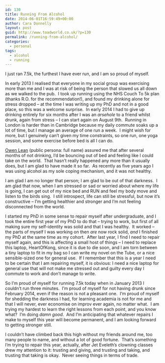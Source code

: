 ```yaml
---
id: 130
title: Running From Alcohol
date: 2014-06-01T16:59:49+00:00
author: Cara Donnelly
layout: post
guid: http://www.toadworld.co.uk/?p=130
permalink: /running-from-alcohol/
categories:
  - personal
tags:
  - alcohol
  - running
---
```

I just ran 7.5k, the furthest I have ever run, and I am so proud of myself.

In early 2013 I realised that everyone in my social group was exercising more than me and I was at risk of being the person that slowed us all down as we walked to the pub.  I took up running using the NHS Couch To 5k plan (thanks R.O. for the recommendation!), and found my drinking alone for stress dropped &#8211; at the time I was writing up my PhD and not in a good place, so this was a welcome surprise.  In early 2014 I had to give up drinking entirely for six months after I was an _arsehole_ to a friend whilst drunk, again from stress &#8211; I can start again on August 9th.  Running in London is harder than in Cambridge because my daily commute soaks up a lot of time, but I manage an average of one run a week.  I might wish for more, but I genuinely can&#8217;t given my time constraints, so one run, one yoga session, and some exercise before bed is all I can do.

[Owen Lean](https://twitter.com/owenlean) (public persona: full name) assured me that after several months of not drinking, I&#8217;d be bouncing out of bed and feeling like I could take on the world.  That hasn&#8217;t really happened any more than it usually does, but I am glad to have made it so far.  As recently as five years ago I was using alcohol as my sole coping mechanism, and it was not healthy.

I am glad I am no longer that person; I am glad to be out of that darkness.  I am glad that now, when I am stressed or sad or worried about where my life is going, I can get out of my nice bed and RUN and feel my body move and listen to the birds sing.  I still introspect, life can still be stressful, but now it&#8217;s constructive &#8211; I&#8217;m getting healthier and stronger and I&#8217;m not feeling disconnected from the world.

I started my PhD in some sense to repair myself after undergraduate, and I took the entire first year of my PhD to do that &#8211; trying to work, but first of all making sure my self-identity was solid and that I was healthy.  It worked &#8211; the parts of myself I was working on then _are_ now rock solid, _and_ I finished my PhD at the same time as my cohort.  After last year, I find I need to repair myself again, and this is affecting a small host of things &#8211; I need to replace this laptop, HeartOfKong, since it is due to die soon, and I am torn between a tiny laptop to fit in my bag so I can write my novel on the Tube, or a nice sensible-sized one for general use.  If I remember that this is a year I need to be certain that I am repairing myself, it is obvious: I need a nice laptop for general use that will not make me stressed out and guilty every day I commute to work and don&#8217;t manage to write.

So I&#8217;m proud of myself for running 7.5k today when in January 2013 I couldn&#8217;t run three minutes.  I&#8217;m proud of myself for not having drunk since February 2014, even if the reason is not a pleasant one.  I&#8217;m proud of myself for shedding the darkness I had, for learning academia is not for me and that I will never, ever economise on improv ever again, no matter what.  I am trying my hardest to learn the right lessons from each point, and you know what?  I&#8217;m doing _damn good_.  And I&#8217;m anticipating that whatever repairs I make to myself this year will become permanent, and I am looking forward to getting stronger still.

I couldn&#8217;t have climbed back this high without my friends around me, too many people to name, and without a lot of good fortune.  That&#8217;s something I&#8217;m trying to repair this year, actually, after Jet Eveleth&#8217;s clowning classes drew my attention to it: trusting and giving, and trusting and taking, and trusting that taking is okay.  Never seeing things in terms of trade.